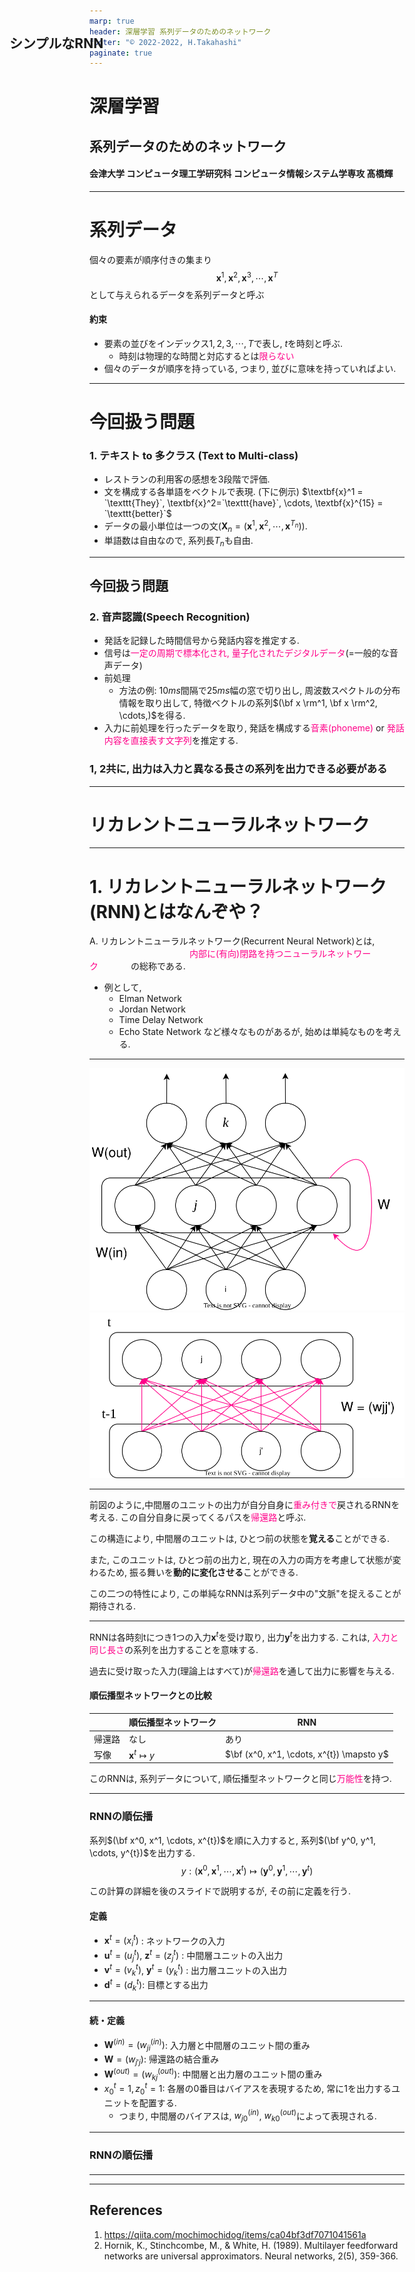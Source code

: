```yaml
---
marp: true
header: 深層学習 系列データのためのネットワーク
footer: "© 2022-2022, H.Takahashi" 
paginate: true
---
```


# 深層学習
## 系列データのためのネットワーク
#### 会津大学 コンピュータ理工学研究科 コンピュータ情報システム学専攻 髙橋輝
---

# 系列データ
個々の要素が順序付きの集まり
$$
    \textbf{x}^1, \textbf{x}^2, \textbf{x}^3, \cdots, \textbf{x}^T
$$
として与えられるデータを系列データと呼ぶ

#### 約束
<!-- 
BaseColor: #FF0088
AccentColor: #22FF00
-->
- 要素の並びをインデックス$1, 2, 3,\cdots, T$で表し, $t$を時刻と呼ぶ.
    - 時刻は物理的な時間と対応するとは<span style="color: #FF0088;">限らない</span>
- 個々のデータが順序を持っている, つまり, 並びに意味を持っていればよい.
---

# 今回扱う問題
 ### 1. テキスト to 多クラス (Text to Multi-class)
- レストランの利用客の感想を3段階で評価.
- 文を構成する各単語をベクトルで表現. (下に例示)
    $\textbf{x}^1 = `\texttt{They}`, \textbf{x}^2=`\texttt{have}`, \cdots, \textbf{x}^{15} = `\texttt{better}`$
- データの最小単位は一つの文$(\textbf{X}_n =(\textbf{x}^1, \textbf{x}^2, \cdots, \textbf{x}^{T_n})).$
- 単語数は自由なので, 系列長$T_n$も自由.

---
## 今回扱う問題
### 2. 音声認識(Speech Recognition)
- 発話を記録した時間信号から発話内容を推定する.
- 信号は<span style="color: #FF0088">一定の周期で標本化され, 
        量子化されたデジタルデータ</span>(=一般的な音声データ)
- 前処理
    - 方法の例: $10ms$間隔で$25ms$幅の窓で切り出し, 周波数スペクトルの分布情報を取り出して, 特徴ベクトルの系列$(\bf x \rm^1, \bf x \rm^2, \cdots,)$を得る.
- 入力に前処理を行ったデータを取り, 発話を構成する<span style="color: #ff0088">音素(phoneme)</span> or 
<span style="color: #ff0088">発話内容を直接表す文字列</span>を推定する.
### 1, 2共に, 出力は入力と異なる長さの系列を出力できる必要がある
---

# リカレントニューラルネットワーク　<!-- fit -->

---

# 1. リカレントニューラルネットワーク(RNN)とはなんぞや？
A. リカレントニューラルネットワーク(Recurrent Neural Network)とは, 
<span style="color: #FF0088; padding:0 3pc 0 10pc;">内部に(有向)閉路を持つニューラルネットワーク</span> の総称である.

- 例として,
    - Elman Network
    - Jordan Network
    - Time Delay Network 
    - Echo State Network など様々なものがあるが, 始めは単純なものを考える.


---

<h2 style="position: absolute; top:80px; left:100px;">シンプルなRNN</h2>

![bg 80%](./figure/Figure6.2(a).svg)
![bg 80%](./figure/Figure6.2(b).svg)

---


前図のように,中間層のユニットの出力が自分自身に<span style="color: #FF0088">重み付きで</span>戻されるRNNを考える.
この自分自身に戻ってくるパスを<span style="color: #FF0088">帰還路</span>と呼ぶ.

この構造により, 中間層のユニットは, ひとつ前の状態を**覚える**ことができる.

また, このユニットは, ひとつ前の出力と, 現在の入力の両方を考慮して状態が変わるため, 振る舞いを**動的に変化させる**ことができる. 

この二つの特性により, この単純なRNNは系列データ中の"文脈"を捉えることが期待される.

---

RNNは各時刻tにつき1つの入力$\textbf{x}^t$を受け取り, 出力$\textbf{y}^t$を出力する.
これは, <span style="color: #ff0088">入力と同じ長さ</span>の系列を出力することを意味する.

過去に受け取った入力(理論上はすべて)が<span style="color: #ff0088">帰還路</span>を通して出力に影響を与える. 

#### 順伝播型ネットワークとの比較

| | 順伝播型ネットワーク | RNN |
| --- |-------------------- | --- |
| 帰還路 | なし | あり |
| 写像 | $\textbf{x}^{t} \mapsto y$ | $\bf (x^0, x^1, \cdots, x^{t}) \mapsto y$ |

このRNNは, 系列データについて, 順伝播型ネットワークと同じ<span style="color: #ff0088">万能性</span>を持つ.
<!-- 十分な個数の隠れ層ユニットがあれば任意の系列から系列への写像を任意の精度で近似できる. -->
---

### RNNの順伝播

系列$(\bf x^0, x^1, \cdots, x^{t})$を順に入力すると, 系列$(\bf y^0, y^1, \cdots, y^{t})$を出力する.
$$
    y : (\textbf{x}^0, \textbf{x}^1, \cdots, \textbf{x}^{t}) \mapsto (\textbf {y}^0, \textbf{y}^1, \cdots, \textbf{y}^{t})
$$

この計算の詳細を後のスライドで説明するが, その前に定義を行う.
#### 定義
- $\textbf{x}^t = (x_i^t)$ : ネットワークの入力
- $\textbf{u}^t = (u_j^t)$, $\textbf{z}^t = (z_j^t)$ : 中間層ユニットの入出力
- $\textbf{v}^t = (v_k^t)$, $\textbf{y}^t = (y_k^t)$ : 出力層ユニットの入出力
- $\textbf{d}^t = (d_k^t)$: 目標とする出力

---

#### 続・定義

- $\textbf{W}^{(in)} = (w_{ji}^{(in)})$: 入力層と中間層のユニット間の重み
- $\textbf{W} = (w_{j'j})$: 帰還路の結合重み
- $\textbf{W}^{(out)} = (w_{kj}^{(out)})$: 中間層と出力層のユニット間の重み
- $x_0^t = 1, z_0^t = 1$: 各層の$0$番目はバイアスを表現するため, 常に$1$を出力するユニットを配置する.
    - つまり, 中間層のバイアスは, $w_{j0}^{(in)}$, $w_{k0}^{(out)}$によって表現される.

---

### RNNの順伝播
#### 

---


---

## References 
1. https://qiita.com/mochimochidog/items/ca04bf3df7071041561a
1. Hornik, K., Stinchcombe, M., & White, H. (1989). Multilayer feedforward networks are universal approximators. Neural networks, 2(5), 359-366.
